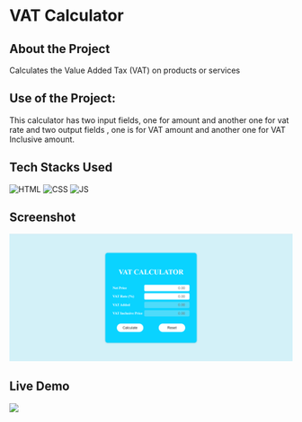 # VAT Calculator

## About the Project
Calculates the Value Added Tax (VAT) on products or services 

## Use of the Project:

<p>This calculator has two input fields, one for amount and another one for vat rate and two output fields , one is for VAT amount and another one for VAT Inclusive amount.</p>

## Tech Stacks Used


![HTML](https://img.shields.io/badge/html5%20-%23E34F26.svg?&style=for-the-badge&logo=html5&logoColor=white)
![CSS](https://img.shields.io/badge/css3%20-%231572B6.svg?&style=for-the-badge&logo=css3&logoColor=white)
![JS](https://img.shields.io/badge/javascript%20-%23323330.svg?&style=for-the-badge&logo=javascript&logoColor=%23F7DF1E)


## Screenshot

<img src="./Screenshots/ss1.png" />

## Live Demo

<img src="./Screenshots/demo.gif" />
